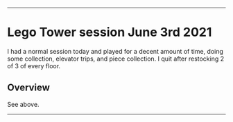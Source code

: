 
***

# Lego Tower session June 3rd 2021

I had a normal session today and played for a decent amount of time, doing some collection, elevator trips, and piece collection. I quit after restocking 2 of 3 of every floor.

## Overview

See above.

***
